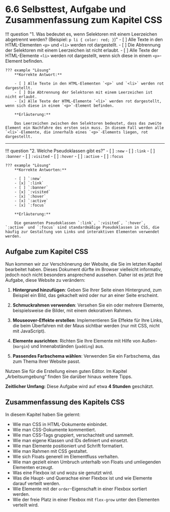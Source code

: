 # 6.6 Selbsttest, Aufgabe und Zusammenfassung zum Kapitel CSS


!!! question "1. Was bedeutet es, wenn Selektoren mit einem Leerzeichen abgetrennt werden? (Beispiel: `p li { color: red; }`)"
    - [ ] Alle Texte in den HTML-Elementen `<p>` und `<li>` werden rot dargestellt.
    - [ ] Die Abtrennung der Selektoren mit einem Leerzeichen ist nicht erlaubt.
    - [ ] Alle Texte der HTML-Elemente `<li>` werden rot dargestellt, wenn sich diese in einem `<p>`-Element befinden.

    ??? example "Lösung"
        **Korrekte Antwort:**

        - [ ] Alle Texte in den HTML-Elementen `<p>` und `<li>` werden rot dargestellt.
        - [ ] Die Abtrennung der Selektoren mit einem Leerzeichen ist nicht erlaubt.
        - [x] Alle Texte der HTML-Elemente `<li>` werden rot dargestellt, wenn sich diese in einem `<p>`-Element befinden.

        **Erläuterung:**

        Das Leerzeichen zwischen den Selektoren bedeutet, dass das zweite Element ein Nachfahre des ersten sein muss. In diesem Fall werden alle `<li>`-Elemente, die innerhalb eines `<p>`-Elements liegen, rot dargestellt.

---

!!! question "2. Welche Pseudoklassen gibt es?"
    - [ ] `:new`
    - [ ] `:link`
    - [ ] `:banner`
    - [ ] `:visited`
    - [ ] `:hover`
    - [ ] `:active`
    - [ ] `:focus`

    ??? example "Lösung"
        **Korrekte Antworten:**

        - [ ] `:new`
        - [x] `:link`
        - [ ] `:banner`
        - [x] `:visited`
        - [x] `:hover`
        - [x] `:active`
        - [x] `:focus`

        **Erläuterung:**

        Die genannten Pseudoklassen `:link`, `:visited`, `:hover`, `:active` und `:focus` sind standardmäßige Pseudoklassen in CSS, die häufig zur Gestaltung von Links und interaktiven Elementen verwendet werden.

## Aufgabe zum Kapitel CSS

Nun kommen wir zur Verschönerung der Website, die Sie im letzten Kapitel bearbeitet haben. Dieses Dokument dürfte im Browser vielleicht informativ, jedoch noch nicht besonders ansprechend aussehen. Daher ist es jetzt Ihre Aufgabe, diese Website zu verändern:

1. **Hintergrund hinzufügen**: Geben Sie Ihrer Seite einen Hintergrund, zum Beispiel ein Bild, das gekachelt wird oder nur an einer Seite erscheint.

2. **Schmuckrahmen verwenden**: Versehen Sie ein oder mehrere Elemente, beispielsweise die Bilder, mit einem dekorativen Rahmen.

3. **Mouseover-Effekte erstellen**: Implementieren Sie Effekte für Ihre Links, die beim Überfahren mit der Maus sichtbar werden (nur mit CSS, nicht mit JavaScript).

4. **Elemente ausrichten**: Richten Sie Ihre Elemente mit Hilfe von Außen- (`margin`) und Innenabständen (`padding`) aus.

5. **Passendes Farbschema wählen**: Verwenden Sie ein Farbschema, das zum Thema Ihrer Website passt.

Nutzen Sie für die Erstellung einen guten Editor. Im Kapitel „Arbeitsumgebung“ finden Sie darüber hinaus weitere Tipps.

**Zeitlicher Umfang:** Diese Aufgabe wird auf etwa **4 Stunden** geschätzt.


## Zusammenfassung des Kapitels CSS

In diesem Kapitel haben Sie gelernt:

- Wie man CSS in HTML-Dokumente einbindet.
- Wie man CSS-Dokumente kommentiert.
- Wie man CSS-Tags gruppiert, verschachtelt und sammelt.
- Wie man eigene Klassen und IDs definiert und einsetzt.
- Wie man Elemente positioniert und Schrift formatiert.
- Wie man Rahmen mit CSS gestaltet.
- Wie sich Floats generell im Elementfluss verhalten.
- Wie man gezielt einen Umbruch unterhalb von Floats und umliegenden Elementen erzeugt.
- Was eine Flexbox ist und wozu sie genutzt wird.
- Was die Haupt- und Querachse einer Flexbox ist und wie Elemente darauf verteilt werden.
- Wie Elemente mit der `order`-Eigenschaft in einer Flexbox sortiert werden.
- Wie der freie Platz in einer Flexbox mit `flex-grow` unter den Elementen verteilt wird.